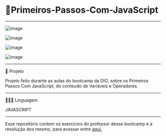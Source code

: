 # 🚀Primeiros-Passos-Com-JavaScript
****************************************************************************************************


![image](https://user-images.githubusercontent.com/72118415/196337161-8aa09e79-9f40-4a4f-9e3e-37a6c50329f5.png)


![image](https://user-images.githubusercontent.com/72118415/196582204-494395ac-1e72-4723-86d6-efc54b490676.png)

![image](https://user-images.githubusercontent.com/72118415/196585698-bca9b940-39cd-4b78-9452-abac8618fbdb.png)

![image](https://user-images.githubusercontent.com/72118415/196585732-f3403533-2d01-40ef-9eb0-f980bd6bc05c.png)


****************************************************************************************************
🍒 Projeto

Projeto feito durante as aulas do bootcamp da DIO, sobre os Primeiros Passos Com JavaScript, do 
conteudo de Variáveis e Operadores.
***************************************************************************************************
👩🏻‍💻 Linguagem


JAVASCRIPT
*************************************************************************************************
Esse repositório contem os exercicios do professor desse bootcamp e a resolução dos mesmo, para 
acessar entre [aqui.](https://github.com/digitalinnovationone/javascript-developer-m1)
